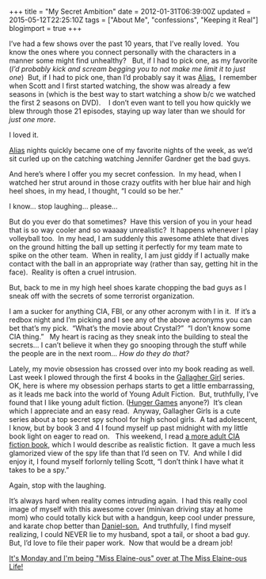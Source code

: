 +++
title = "My Secret Ambition"
date = 2012-01-31T06:39:00Z
updated = 2015-05-12T22:25:10Z
tags = ["About Me", "confessions", "Keeping it Real"]
blogimport = true 
+++

I’ve had a few shows over the past 10 years, that I’ve really loved.&#160; You know the ones where you connect personally with the characters in a manner some might find unhealthy?&#160;&#160; But, if I had to pick one, as my favorite (_I’d probably kick and scream begging you to not make me limit it to just one_)&#160; But, if I had to pick one, than I’d probably say it was [Alias.](http://www.imdb.com/title/tt0285333/)&#160; I remember when Scott and I first started watching, the show was already a few seasons in (which is the best way to start watching a show b/c we watched the first 2 seasons on DVD).&#160;&#160;&#160; I don’t even want to tell you how quickly we blew through those 21 episodes, staying up way later than we should for _just one more_.&#160; 

I loved it.&#160; 

[Alias](http://www.imdb.com/title/tt0285333/) nights quickly became one of my favorite nights of the week, as we’d sit curled up on the catching watching Jennifer Gardner get the bad guys.&#160; 

And here’s where I offer you my secret confession.&#160; In my head, when I watched her strut around in those crazy outfits with her blue hair and high heel shoes, in my head, I thought, “I could so be her.”&#160; 

I know… stop laughing… please… 

But do you ever do that sometimes?&#160; Have this version of you in your head that is so way cooler and so waaaay unrealistic?&#160; It happens whenever I play volleyball too.&#160; In my head, I am suddenly this awesome athlete that dives on the ground hitting the ball up setting it perfectly for my team mate to spike on the other team.&#160; When in reality, I am just giddy if I actually make contact with the ball in an appropriate way (rather than say, getting hit in the face).&#160; Reality is often a cruel intrusion.&#160; 

But, back to me in my high heel shoes karate chopping the bad guys as I sneak off with the secrets of some terrorist organization.&#160; 

I am a sucker for anything CIA, FBI, or any other acronym with I in it.&#160; If it’s a redbox night and I’m picking and I see any of the above acronyms you can bet that’s my pick.&#160; “What’s the movie about Crystal?”&#160; “I don’t know some CIA thing.”&#160;&#160; My heart is racing as they sneak into the building to steal the secrets… I can’t believe it when they go snooping through the stuff while the people are in the next room… _How do they do that?_

Lately, my movie obsession has crossed over into my book reading as well.&#160; Last week I plowed through the first 4 books in the [Gallagher Girl](http://www.thegallagheracademy.com/) series.&#160; OK, here is where my obsession perhaps starts to get a little embarrassing, as it leads me back into the world of Young Adult Fiction.&#160; But, truthfully, I’ve found that I like young adult fiction. ([Hunger Games](http://www.thehungergames.co.uk/) anyone?)&#160; It’s clean which I appreciate and an easy read.&#160; Anyway, Gallagher Girls is a cute series about a top secret spy school for high school girls.&#160; A tad adolescent, I know, but by book 3 and 4 I found myself up past midnight with my little book light on eager to read on.&#160;&#160; This weekend, I read [a more adult CIA fiction book,](http://www.amazon.com/Loose-Lips-Novel-Claire-Berlinski/dp/0812967097) which I would describe as realistic fiction.&#160; It gave a much less glamorized view of the spy life than that I’d seen on TV.&#160; And while I did enjoy it, I found myself forlornly telling Scott, “I don’t think I have what it takes to be a spy.”&#160; 

Again, stop with the laughing.&#160; 

It’s always hard when reality comes intruding again.&#160; I had this really cool image of myself with this awesome cover (minivan driving stay at home mom) who could totally kick but with a handgun, keep cool under pressure, and karate chop better than [Daniel-son.](http://www.imdb.com/title/tt0087538/)&#160; And truthfully, I find myself realizing, I could NEVER lie to my husband, spot a tail, or shoot a bad guy.&#160;&#160; But, I’d love to file their paper work.&#160; Now that would be a dream job!&#160; 

[It's Monday and I'm being &quot;Miss Elaine-ous&quot; over at The Miss Elaine-ous Life!](http://www.misselaineouslife.com/2012/02/hearty-heart-hearts-miss-elaine-ous.html)
